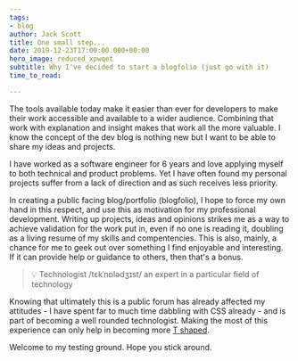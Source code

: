 ```yaml
---
tags:
- blog
author: Jack Scott
title: One small step...
date: 2019-12-23T17:00:00.000+00:00
hero_image: reduced_xpwqet
subtitle: Why I've decided to start a blogfolio (just go with it)
time_to_read: 

---
```

The tools available today make it easier than ever for developers to make their work accessible and available to a wider audience. Combining that work with explanation and insight makes that work all the more valuable. I know the concept of the dev blog is nothing new but I want to be able to share my ideas and projects.

I have worked as a software engineer for 6 years and love applying myself to both technical and product problems. Yet I have often found my personal projects suffer from a lack of direction and as such receives less priority.

In creating a public facing blog/portfolio (blogfolio), I hope to force my own hand in this respect, and use this as motivation for my professional development. Writing up projects, ideas and opinions strikes me as a way to achieve validation for the work put in, even if no one is reading it, doubling as a living resume of my skills and compentencies. This is also, mainly, a chance for me to geek out over something I find enjoyable and interesting. If it can provide help or guidance to others, then that's a bonus.

> 💡 Technologist /tɛkˈnɒlədʒɪst/ an expert in a particular field of technology

Knowing that ultimately this is a public forum has already affected my attitudes - I have spent far to much time dabbling with CSS already - and is part of becoming a well rounded technologist. Making the most of this experience can only help in becoming more [T shaped](https://medium.com/@jchyip/why-t-shaped-people-e8706198e437).

Welcome to my testing ground. Hope you stick around.